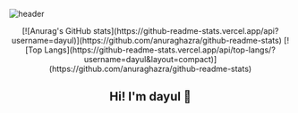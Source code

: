 ![header](https://capsule-render.vercel.app/api?type=Waving&color=auto)
<div align=center>
  [![Anurag's GitHub stats](https://github-readme-stats.vercel.app/api?username=dayul)](https://github.com/anuraghazra/github-readme-stats)
  [![Top Langs](https://github-readme-stats.vercel.app/api/top-langs/?username=dayul&layout=compact)](https://github.com/anuraghazra/github-readme-stats)
  <div align=center><h2>Hi! I'm dayul 👋</h2>
</div>

<!--
**dayul/dayul** is a ✨ _special_ ✨ repository because its `README.md` (this file) appears on your GitHub profile.

Here are some ideas to get you started:

- 🔭 I’m currently working on ...
- 🌱 I’m currently learning ...
- 👯 I’m looking to collaborate on ...
- 🤔 I’m looking for help with ...
- 💬 Ask me about ...
- 📫 How to reach me: ...
- 😄 Pronouns: ...
- ⚡ Fun fact: ...
-->
